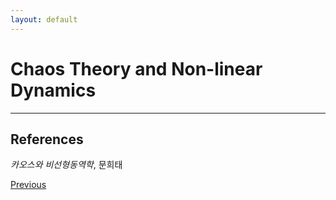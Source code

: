 ```yaml
---
layout: default
---
```


# Chaos Theory and Non-linear Dynamics


---
## References

*카오스와 비선형동역학*, 문희태

<div class="pagination">
  <a href="{{ '/Phys/CP/CP_content.html' | relative_url }}" class="prev-button">Previous</a>
</div>